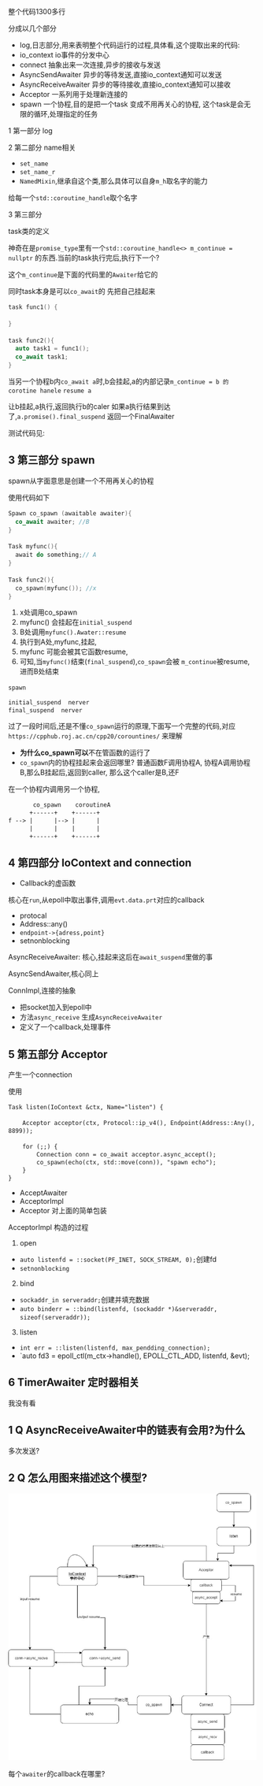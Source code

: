 整个代码1300多行

分成以几个部分

- log,日志部分,用来表明整个代码运行的过程,具体看,这个提取出来的代码: <toGitLink file="./code_first/log.cpp" />
- io_context io事件的分发中心
- connect 抽象出来一次连接,异步的接收与发送
- AsyncSendAwaiter 异步的等待发送,直接io_context通知可以发送
- AsyncReceiveAwaiter 异步的等待接收,直接io_context通知可以接收
- Acceptor 一系列用于处理新连接的
- spawn 一个协程,目的是把一个task 变成不用再关心的协程,
  这个task是会无限的循环,处理指定的任务

1 第一部分
log

2 第二部分
name相关

- `set_name`
- `set_name_r`
- `NamedMixin`,继承自这个类,那么具体可以自身`m_h`取名字的能力

给每一个`std::coroutine_handle`取个名字


3 第三部分

task类的定义


神奇在是`promise_type`里有一个`std::coroutine_handle<> m_continue = nullptr`
的东西.当前的task执行完后,执行下一个?

这个`m_continue`是下面的代码里的`Awaiter`给它的

同时task本身是可以`co_await`的
先把自己挂起来



```cpp
task func1() {

}

task func2(){
  auto task1 = func1();
  co_await task1;
}
```

当另一个协程b内`co_await a`时,b会挂起,a的内部记录`m_continue = b 的corotine hanele`
`resume a`

让b挂起,a执行,返回执行b的caler
如果a执行结果到达了,`a.promise().final_suspend`
返回一个FinalAwaiter


测试代码见:

<toGitLink file="./code_first/task.cpp" />


## 3 第三部分 spawn

spawn从字面意思是创建一个不用再关心的协程

使用代码如下
```cpp
Spawn co_spawn (awaitable awaiter){
  co_await awaiter; //B
}

Task myfunc(){
  await do something;// A
}

Task func2(){
  co_spawn(myfunc()); //x
}
```
1. x处调用co_spawn
1. myfunc() 会挂起在`initial_suspend`
2. B处调用`myfunc().Awater::resume`
3. 执行到A处,myfunc,挂起,
4. myfunc 可能会被其它函数resume,
5. 可知,当`myfunc()`结束(`final_suspend`),`co_spawn`会被
   `m_continue`被resume,进而B处结束

`spawn`

```plaintext
initial_suspend  nerver
final_suspend  nerver
```

过了一段时间后,还是不懂`co_spawn`运行的原理,下面写一个完整的代码,对应`https://cpphub.roj.ac.cn/cpp20/corountines/`
来理解

- **为什么co_spawn可以**不在管函数的运行了
- `co_spawn`内的协程挂起来会返回哪里?
  普通函数F调用协程A,
  协程A调用协程B,那么B挂起后,返回到caller,
  那么这个caller是B,还F

在一个协程内调用另一个协程,
```plaintext
       co_spawn    coroutineA
      +------+    +------+
f --> |      |--> |      |
      |      |    |      |
      +------+    +------+
```

## 4 第四部分 IoContext and connection

- Callback的虚函数

核心在`run`,从epoll中取出事件,调用`evt.data.prt`对应的callback

- protocal
- Address::any()
- `endpoint->{adress,point}`
- setnonblocking

AsyncReceiveAwaiter: 核心,挂起来这后在`await_suspend`里做的事

AsyncSendAwaiter,核心同上

ConnImpl,连接的抽象

- 把socket加入到epoll中
- 方法`async_receive` 生成`AsyncReceiveAwaiter`
- 定义了一个callback,处理事件


## 5 第五部分 Acceptor

产生一个connection

使用


```
Task listen(IoContext &ctx, Name="listen") {

	Acceptor acceptor(ctx, Protocol::ip_v4(), Endpoint(Address::Any(), 8899));

	for (;;) {
		Connection conn = co_await acceptor.async_accept();
		co_spawn(echo(ctx, std::move(conn)), "spawn echo");
	}
}
```

- AcceptAwaiter
- AcceptorImpl
- Acceptor 对上面的简单包装


AcceptorImpl 构造的过程

1. open
  - `auto listenfd = ::socket(PF_INET, SOCK_STREAM, 0);`创建fd
  - `setnonblocking`
2. bind
  - `sockaddr_in serveraddr;`创建并填充数据
  - `auto binderr = ::bind(listenfd, (sockaddr *)&serveraddr, sizeof(serveraddr));`

3. listen
  - `int err = ::listen(listenfd, max_pendding_connection);`
  - `auto fd3 = epoll_ctl(m_ctx->handle(), EPOLL_CTL_ADD, listenfd, &evt);

## 6 TimerAwaiter 定时器相关

我没有看


## 1 Q AsyncReceiveAwaiter中的链表有会用?为什么

多次发送?

## 2 Q 怎么用图来描述这个模型?

![](./img/tinyasync.jpg)



每个`awaiter`的callback在哪里?

